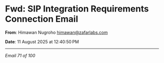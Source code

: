 # Fwd: SIP Integration Requirements Connection Email

**From**: Himawan Nugroho <himawan@zafarlabs.com>

**Date**: 11 August 2025 at 12:40:50 PM

---

*Email 71 of 100*

